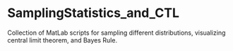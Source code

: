 # SamplingStatistics_and_CTL
Collection of MatLab scripts for sampling different distributions, visualizing central limit theorem, and Bayes Rule. 
